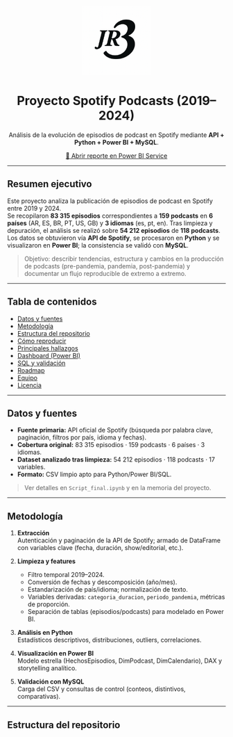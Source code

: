 <p align="center">
  <img src="img/logoJR3.png" alt="Logo del proyecto" width="160">
</p>

<h1 align="center">Proyecto Spotify Podcasts (2019–2024)</h1>
<p align="center">
  Análisis de la evolución de episodios de podcast en Spotify mediante <strong>API + Python + Power BI + MySQL</strong>.
</p>

<p align="center">
  <a href="PowerBI_Reporte.url">🔗 Abrir reporte en Power BI Service</a>
</p>

---

## Resumen ejecutivo

Este proyecto analiza la publicación de episodios de podcast en Spotify entre 2019 y 2024.  
Se recopilaron **83 315 episodios** correspondientes a **159 podcasts** en **6 países** (AR, ES, BR, PT, US, GB) y **3 idiomas** (es, pt, en). Tras limpieza y depuración, el análisis se realizó sobre **54 212 episodios** de **118 podcasts**.  
Los datos se obtuvieron vía **API de Spotify**, se procesaron en **Python** y se visualizaron en **Power BI**; la consistencia se validó con **MySQL**.

> Objetivo: describir tendencias, estructura y cambios en la producción de podcasts (pre-pandemia, pandemia, post-pandemia) y documentar un flujo reproducible de extremo a extremo.

---

## Tabla de contenidos
- [Datos y fuentes](#datos-y-fuentes)
- [Metodología](#metodología)
- [Estructura del repositorio](#estructura-del-repositorio)
- [Cómo reproducir](#cómo-reproducir)
- [Principales hallazgos](#principales-hallazgos)
- [Dashboard (Power BI)](#dashboard-power-bi)
- [SQL y validación](#sql-y-validación)
- [Roadmap](#roadmap)
- [Equipo](#equipo)
- [Licencia](#licencia)

---

## Datos y fuentes

- **Fuente primaria:** API oficial de Spotify (búsqueda por palabra clave, paginación, filtros por país, idioma y fechas).
- **Cobertura original:** 83 315 episodios · 159 podcasts · 6 países · 3 idiomas.  
- **Dataset analizado tras limpieza:** 54 212 episodios · 118 podcasts · 17 variables.
- **Formato:** CSV limpio apto para Python/Power BI/SQL.

> Ver detalles en `Script_final.ipynb` y en la memoria del proyecto.

---

## Metodología

1. **Extracción**  
   Autenticación y paginación de la API de Spotify; armado de DataFrame con variables clave (fecha, duración, show/editorial, etc.).

2. **Limpieza y features**  
   - Filtro temporal 2019–2024.  
   - Conversión de fechas y descomposición (año/mes).  
   - Estandarización de país/idioma; normalización de texto.  
   - Variables derivadas: `categoria_duracion`, `periodo_pandemia`, métricas de proporción.  
   - Separación de tablas (episodios/podcasts) para modelado en Power BI.

3. **Análisis en Python**  
   Estadísticos descriptivos, distribuciones, outliers, correlaciones.

4. **Visualización en Power BI**  
   Modelo estrella (HechosEpisodios, DimPodcast, DimCalendario), DAX y storytelling analítico.

5. **Validación con MySQL**  
   Carga del CSV y consultas de control (conteos, distintivos, comparativas).

---

## Estructura del repositorio
